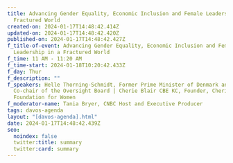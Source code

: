 ```yaml
---
title: Advancing Gender Equality, Economic Inclusion and Female Leadership in a
  Fractured World
created-on: 2024-01-17T14:48:42.414Z
updated-on: 2024-01-17T14:48:42.420Z
published-on: 2024-01-17T14:48:42.427Z
f_title-of-event: Advancing Gender Equality, Economic Inclusion and Female
  Leadership in a Fractured World
f_time: 11 AM - 11:20 AM
f_time-start: 2024-01-18T10:20:42.433Z
f_day: Thur
f_description: ""
f_speakers: Helle Thorning-Schmidt, Former Prime Minister of Denmark and
  Co-chair of the Oversight Board | Cherie Blair CBE KC, Founder, Cherie Blair
  Foundation for Women
f_moderator-name: Tania Bryer, CNBC Host and Executive Producer
tags: davos-agenda
layout: "[davos-agenda].html"
date: 2024-01-17T14:48:42.439Z
seo:
  noindex: false
  twitter:title: summary
  twitter:card: summary
---
```

